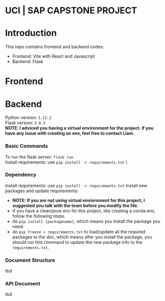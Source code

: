 # UCI | SAP CAPSTONE PROJECT 

# Introduction 
This repo contains frontend and backend codes:
- Frontend: Vite with React and Javascript
- Backend: Flask

# Frontend

# Backend
Python version: `3.12.2` \
Flask version: `3.0.3` \
**NOTE: I adviced you having a virtual environment for the project. If you have any issue with creating an env, feel free to contact Liam.**

### Basic Commands
To run the flask server: `flask run` \
Install requirements: use `pip install -r requirements.txt` \

### Dependency
Install requirements: use `pip install -r requirements.txt`
Install new packages and update requirements: 
- **NOTE: If you are not using virtual enviornment for this project, I suggested you talk with the team before you modify the file.**
- If you have a clean/pure env for this project, like creating a conda env, follow the following steps.
- do `pip install [packagename]`, which means you install the package you need.
- do `pip freeze > requirements.txt` to load/update all the required packages to the doc, which means after you install the package, you should run this command to update the new package info to the `requirements.txt`.

### Document Structure
tbd
### API Document
tbd